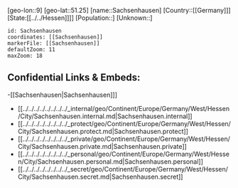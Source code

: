 ﻿---
location: [51.25,9]
mapzoom: [7,12] 
mapmarker: city 
type: City
tags:
- geo/City


SpocWebEntityId: 33869
isDeleted: false
confidential: public

---
[geo-lon::9]
[geo-lat::51.25]
[name::Sachsenhausen]
[Country::[[Germany]]]
[State:[[../../Hessen]]]]
[Population::]
[Unknown::]


```leaflet
id: Sachsenhausen
coordinates: [[Sachsenhausen]]
markerFile: [[Sachsenhausen]]
defaultZoom: 11 
maxZoom: 18
```


## Confidential Links & Embeds: 
-[[Sachsenhausen|Sachsenhausen]]] 
- [[../../../../../../../../_internal/geo/Continent/Europe/Germany/West/Hessen/City/Sachsenhausen.internal.md|Sachsenhausen.internal]] 
- [[../../../../../../../../_protect/geo/Continent/Europe/Germany/West/Hessen/City/Sachsenhausen.protect.md|Sachsenhausen.protect]] 
- [[../../../../../../../../_private/geo/Continent/Europe/Germany/West/Hessen/City/Sachsenhausen.private.md|Sachsenhausen.private]] 
- [[../../../../../../../../_personal/geo/Continent/Europe/Germany/West/Hessen/City/Sachsenhausen.personal.md|Sachsenhausen.personal]] 
- [[../../../../../../../../_secret/geo/Continent/Europe/Germany/West/Hessen/City/Sachsenhausen.secret.md|Sachsenhausen.secret]] 
